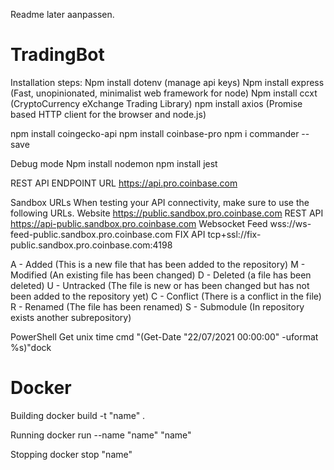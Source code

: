 Readme later aanpassen.
# TradingBot
 Installation steps: 
 Npm install dotenv  (manage api keys)
 Npm install express (Fast, unopinionated, minimalist web framework for node)
 Npm install ccxt (CryptoCurrency eXchange Trading Library)
 npm install axios (Promise based HTTP client for the browser and node.js)


 npm install coingecko-api
 npm install coinbase-pro
 npm i commander --save  
 
 Debug mode 
 Npm install nodemon
 npm install jest

REST API ENDPOINT URL
https://api.pro.coinbase.com

Sandbox URLs
When testing your API connectivity, make sure to use the following URLs.
Website
https://public.sandbox.pro.coinbase.com
REST API
https://api-public.sandbox.pro.coinbase.com
Websocket Feed
wss://ws-feed-public.sandbox.pro.coinbase.com
FIX API
tcp+ssl://fix-public.sandbox.pro.coinbase.com:4198

A - Added (This is a new file that has been added to the repository)
M - Modified (An existing file has been changed)
D - Deleted (a file has been deleted)
U - Untracked (The file is new or has been changed but has not been added to the repository yet)
C - Conflict (There is a conflict in the file)
R - Renamed (The file has been renamed)
S - Submodule (In repository exists another subrepository)

PowerShell 
Get unix time cmd "(Get-Date "22/07/2021 00:00:00" -uformat %s)"dock

# Docker 
Building
docker build -t "name" .

Running 
docker run --name "name" "name"

Stopping 
docker stop "name"